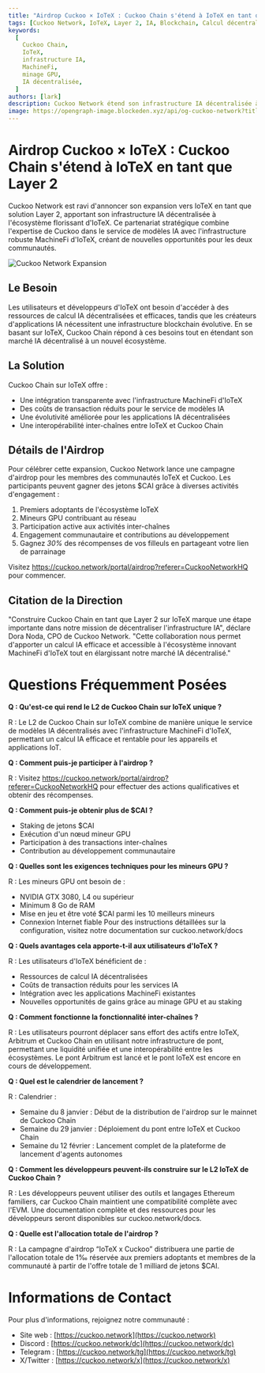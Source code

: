 ```yaml
---
title: "Airdrop Cuckoo × IoTeX : Cuckoo Chain s'étend à IoTeX en tant que Layer 2"
tags: [Cuckoo Network, IoTeX, Layer 2, IA, Blockchain, Calcul décentralisé]
keywords:
  [
    Cuckoo Chain,
    IoTeX,
    infrastructure IA,
    MachineFi,
    minage GPU,
    IA décentralisée,
  ]
authors: [lark]
description: Cuckoo Network étend son infrastructure IA décentralisée à IoTeX en tant que solution Layer 2, s'intégrant à l'écosystème MachineFi d'IoTeX pour offrir un calcul IA évolutif et une interopérabilité inter-chaînes. Découvrez les avantages pour les développeurs, les mineurs et les utilisateurs d'IoTeX, et apprenez comment participer à l'airdrop de jetons $CAI.
image: https://opengraph-image.blockeden.xyz/api/og-cuckoo-network?title=Airdrop%20Cuckoo%20%C3%97%20IoTeX%20:%20Cuckoo%20Chain%20s'%C3%A9tend%20%C3%A0%20IoTeX%20en%20tant%20que%20Layer%202
---
```


# Airdrop Cuckoo × IoTeX : Cuckoo Chain s'étend à IoTeX en tant que Layer 2

Cuckoo Network est ravi d'annoncer son expansion vers IoTeX en tant que solution Layer 2, apportant son infrastructure IA décentralisée à l'écosystème florissant d'IoTeX. Ce partenariat stratégique combine l'expertise de Cuckoo dans le service de modèles IA avec l'infrastructure robuste MachineFi d'IoTeX, créant de nouvelles opportunités pour les deux communautés.

![Cuckoo Network Expansion](https://opengraph-image.blockeden.xyz/api/og-cuckoo-network?title=Airdrop%20Cuckoo%20%C3%97%20IoTeX%20:%20Cuckoo%20Chain%20s'%C3%A9tend%20%C3%A0%20IoTeX%20en%20tant%20que%20Layer%202)

## **Le Besoin**

Les utilisateurs et développeurs d'IoTeX ont besoin d'accéder à des ressources de calcul IA décentralisées et efficaces, tandis que les créateurs d'applications IA nécessitent une infrastructure blockchain évolutive. En se basant sur IoTeX, Cuckoo Chain répond à ces besoins tout en étendant son marché IA décentralisé à un nouvel écosystème.

## **La Solution**

Cuckoo Chain sur IoTeX offre :

- Une intégration transparente avec l'infrastructure MachineFi d'IoTeX
- Des coûts de transaction réduits pour le service de modèles IA
- Une évolutivité améliorée pour les applications IA décentralisées
- Une interopérabilité inter-chaînes entre IoTeX et Cuckoo Chain

## **Détails de l'Airdrop**

Pour célébrer cette expansion, Cuckoo Network lance une campagne d'airdrop pour les membres des communautés IoTeX et Cuckoo. Les participants peuvent gagner des jetons $CAI grâce à diverses activités d'engagement :

1. Premiers adoptants de l'écosystème IoTeX
2. Mineurs GPU contribuant au réseau
3. Participation active aux activités inter-chaînes
4. Engagement communautaire et contributions au développement
5. Gagnez _30%_ des récompenses de vos filleuls en partageant votre lien de parrainage

Visitez https://cuckoo.network/portal/airdrop?referer=CuckooNetworkHQ pour commencer.

## **Citation de la Direction**

"Construire Cuckoo Chain en tant que Layer 2 sur IoTeX marque une étape importante dans notre mission de décentraliser l'infrastructure IA", déclare Dora Noda, CPO de Cuckoo Network. "Cette collaboration nous permet d'apporter un calcul IA efficace et accessible à l'écosystème innovant MachineFi d'IoTeX tout en élargissant notre marché IA décentralisé."

# **Questions Fréquemment Posées**

**Q : Qu'est-ce qui rend le L2 de Cuckoo Chain sur IoTeX unique ?**

R : Le L2 de Cuckoo Chain sur IoTeX combine de manière unique le service de modèles IA décentralisés avec l'infrastructure MachineFi d'IoTeX, permettant un calcul IA efficace et rentable pour les appareils et applications IoT.

**Q : Comment puis-je participer à l'airdrop ?**

R : Visitez https://cuckoo.network/portal/airdrop?referer=CuckooNetworkHQ pour effectuer des actions qualificatives et obtenir des récompenses.

**Q : Comment puis-je obtenir plus de $CAI ?**

- Staking de jetons $CAI
- Exécution d'un nœud mineur GPU
- Participation à des transactions inter-chaînes
- Contribution au développement communautaire

**Q : Quelles sont les exigences techniques pour les mineurs GPU ?**

R : Les mineurs GPU ont besoin de :

- NVIDIA GTX 3080, L4 ou supérieur
- Minimum 8 Go de RAM
- Mise en jeu et être voté $CAI parmi les 10 meilleurs mineurs
- Connexion Internet fiable Pour des instructions détaillées sur la configuration, visitez notre documentation sur cuckoo.network/docs

**Q : Quels avantages cela apporte-t-il aux utilisateurs d'IoTeX ?**

R : Les utilisateurs d'IoTeX bénéficient de :

- Ressources de calcul IA décentralisées
- Coûts de transaction réduits pour les services IA
- Intégration avec les applications MachineFi existantes
- Nouvelles opportunités de gains grâce au minage GPU et au staking

**Q : Comment fonctionne la fonctionnalité inter-chaînes ?**

R : Les utilisateurs pourront déplacer sans effort des actifs entre IoTeX, Arbitrum et Cuckoo Chain en utilisant notre infrastructure de pont, permettant une liquidité unifiée et une interopérabilité entre les écosystèmes. Le pont Arbitrum est lancé et le pont IoTeX est encore en cours de développement.

**Q : Quel est le calendrier de lancement ?**

R : Calendrier :

- Semaine du 8 janvier : Début de la distribution de l'airdrop sur le mainnet de Cuckoo Chain
- Semaine du 29 janvier : Déploiement du pont entre IoTeX et Cuckoo Chain
- Semaine du 12 février : Lancement complet de la plateforme de lancement d'agents autonomes

**Q : Comment les développeurs peuvent-ils construire sur le L2 IoTeX de Cuckoo Chain ?**

R : Les développeurs peuvent utiliser des outils et langages Ethereum familiers, car Cuckoo Chain maintient une compatibilité complète avec l'EVM. Une documentation complète et des ressources pour les développeurs seront disponibles sur cuckoo.network/docs.

**Q : Quelle est l'allocation totale de l'airdrop ?**

R : La campagne d'airdrop “IoTeX x Cuckoo” distribuera une partie de l'allocation totale de 1‰ réservée aux premiers adoptants et membres de la communauté à partir de l'offre totale de 1 milliard de jetons $CAI.

# **Informations de Contact**

Pour plus d'informations, rejoignez notre communauté :

- Site web : [https://cuckoo.network](https://cuckoo.network)
- Discord : [https://cuckoo.network/dc](https://cuckoo.network/dc)
- Telegram : [https://cuckoo.network/tg](https://cuckoo.network/tg)
- X/Twitter : [https://cuckoo.network/x](https://cuckoo.network/x)
